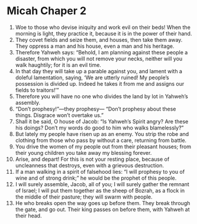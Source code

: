 ﻿
# Micah Chaper 2
1. Woe to those who devise iniquity and work evil on their beds! When the morning is light, they practice it, because it is in the power of their hand. 
2. They covet fields and seize them, and houses, then take them away. They oppress a man and his house, even a man and his heritage. 
3. Therefore Yahweh says: “Behold, I am planning against these people a disaster, from which you will not remove your necks, neither will you walk haughtily; for it is an evil time. 
4. In that day they will take up a parable against you, and lament with a doleful lamentation, saying, ‘We are utterly ruined! My people’s possession is divided up. Indeed he takes it from me and assigns our fields to traitors!’” 
5. Therefore you will have no one who divides the land by lot in Yahweh’s assembly. 
6. “Don’t prophesy!”—they prophesy— “Don’t prophesy about these things. Disgrace won’t overtake us.” 
7. Shall it be said, O house of Jacob: “Is Yahweh’s Spirit angry? Are these his doings? Don’t my words do good to him who walks blamelessly?” 
8. But lately my people have risen up as an enemy. You strip the robe and clothing from those who pass by without a care, returning from battle. 
9. You drive the women of my people out from their pleasant houses; from their young children you take away my blessing forever. 
10. Arise, and depart! For this is not your resting place, because of uncleanness that destroys, even with a grievous destruction. 
11. If a man walking in a spirit of falsehood lies: “I will prophesy to you of wine and of strong drink;” he would be the prophet of this people. 
12. I will surely assemble, Jacob, all of you; I will surely gather the remnant of Israel; I will put them together as the sheep of Bozrah, as a flock in the middle of their pasture; they will swarm with people. 
13. He who breaks open the way goes up before them. They break through the gate, and go out. Their king passes on before them, with Yahweh at their head. 
